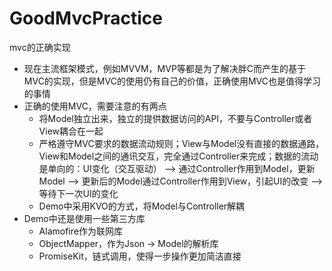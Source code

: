 # GoodMvcPractice
mvc的正确实现

- 现在主流框架模式，例如MVVM，MVP等都是为了解决胖C而产生的基于MVC的实现，但是MVC的使用仍有自己的价值，正确使用MVC也是值得学习的事情
- 正确的使用MVC，需要注意的有两点
    - 将Model独立出来，独立的提供数据访问的API，不要与Controller或者View耦合在一起
    - 严格遵守MVC要求的数据流动规则；View与Model没有直接的数据通路，View和Model之间的通讯交互，完全通过Controller来完成；数据的流动是单向的：UI变化（交互驱动） --> 通过Controller作用到Model，更新Model --> 更新后的Model通过Controller作用到View，引起UI的改变 --> 等待下一次UI的变化
    - Demo中采用KVO的方式，将Model与Controller解耦
- Demo中还是使用一些第三方库
    - Alamofire作为联网库
    - ObjectMapper，作为Json -> Model的解析库
    - PromiseKit，链式调用，使得一步操作更加简洁直接
